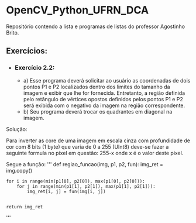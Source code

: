 # OpenCV_Python_UFRN_DCA
Repositório contendo a lista e programas de listas do professor Agostinho Brito.

## Exercícios:
- ### Exercício 2.2:
  - a) Esse programa deverá solicitar ao usuário as coordenadas de dois pontos P1 e P2 localizados dentro dos limites do tamanho da imagem e exibir que lhe for fornecida. Entretanto, a região definida pelo retângulo de vértices opostos definidos pelos pontos P1 e P2 será exibida com o negativo da imagem na região correspondente.
  - b) Seu programa deverá trocar os quadrantes em diagonal na imagem.
  
Solução:

Para inverter as core de uma imagem em escala cinza com profundidade de cor com 8 bits (1 byte) que varia de 0 a 255 (UInt8) deve-se fazer a seguinte formula no pixel em questão: 255-x onde x é o valor deste pixel.

Segue a função:
'''
def regiao_funcao(img, p1, p2, fun):
    img_ret = img.copy()


    for i in range(min(p1[0], p2[0]), max(p1[0], p2[0])):
        for j in range(min(p1[1], p2[1]), max(p1[1], p2[1])):
            img_ret[i, j] = fun(img[i, j])


    return img_ret
'''
